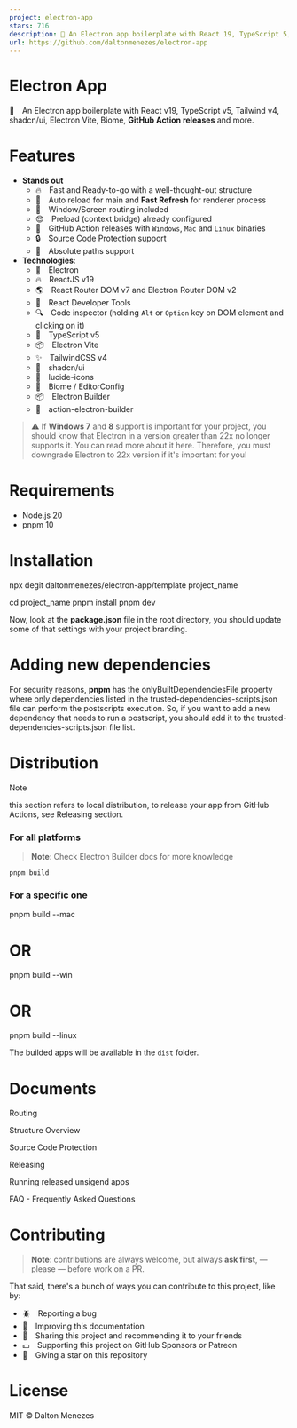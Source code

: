 ```yaml
---
project: electron-app
stars: 716
description: 💅 An Electron app boilerplate with React 19, TypeScript 5, Tailwind 4, shadcn/ui, Electron Vite, Biome, GitHub Action releases and more.
url: https://github.com/daltonmenezes/electron-app
---
```


Electron App
============

💅 An Electron app boilerplate with React v19, TypeScript v5, Tailwind v4, shadcn/ui, Electron Vite, Biome, **GitHub Action releases** and more.  
  

Features
========

-   **Stands out**
    -   🔥 Fast and Ready-to-go with a well-thought-out structure
    -   🚀 Auto reload for main and **Fast Refresh** for renderer process
    -   🎉 Window/Screen routing included
    -   😎 Preload (context bridge) already configured
    -   🔮 GitHub Action releases with `Windows`, `Mac` and `Linux` binaries
    -   🔒 Source Code Protection support
    -   🍪 Absolute paths support
-   **Technologies**:
    -   🔋 Electron
    -   🔥 ReactJS v19
    -   🌎 React Router DOM v7 and Electron Router DOM v2
    -   🧐 React Developer Tools
    -   🔍 Code inspector (holding `Alt` or `Option` key on DOM element and clicking on it)
    -   💙 TypeScript v5
    -   📦 Electron Vite
    -   ✨ TailwindCSS v4
    -   🎨 shadcn/ui
    -   🍦 lucide-icons
    -   💫 Biome / EditorConfig
    -   📦 Electron Builder
    -   🔮 action-electron-builder

  

> ⚠️ If **Windows 7** and **8** support is important for your project, you should know that Electron in a version greater than 22x no longer supports it. You can read more about it here. Therefore, you must downgrade Electron to 22x version if it's important for you!

Requirements
============

-   Node.js 20
-   pnpm 10

Installation
============

npx degit daltonmenezes/electron-app/template project\_name

cd project\_name
pnpm install
pnpm dev

Now, look at the **package.json** file in the root directory, you should update some of that settings with your project branding.

Adding new dependencies
=======================

For security reasons, **pnpm** has the onlyBuiltDependenciesFile property where only dependencies listed in the trusted-dependencies-scripts.json file can perform the postscripts execution. So, if you want to add a new dependency that needs to run a postscript, you should add it to the trusted-dependencies-scripts.json file list.

Distribution
============

Note

this section refers to local distribution, to release your app from GitHub Actions, see Releasing section.

### For all platforms

> **Note**: Check Electron Builder docs for more knowledge

```
pnpm build
```

### For a specific one

pnpm build --mac
# OR
pnpm build --win
# OR
pnpm build --linux

The builded apps will be available in the `dist` folder.

Documents
=========

Routing

Structure Overview

Source Code Protection

Releasing

Running released unsigend apps

FAQ - Frequently Asked Questions

Contributing
============

> **Note**: contributions are always welcome, but always **ask first**, — please — before work on a PR.

That said, there's a bunch of ways you can contribute to this project, like by:

-   🪲 Reporting a bug
-   📄 Improving this documentation
-   🚨 Sharing this project and recommending it to your friends
-   💵 Supporting this project on GitHub Sponsors or Patreon
-   🌟 Giving a star on this repository

License
=======

MIT © Dalton Menezes
